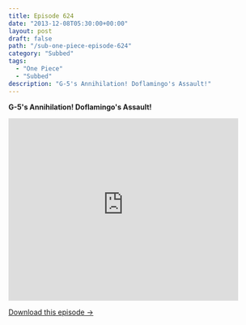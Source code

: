 ```yaml
---
title: Episode 624
date: "2013-12-08T05:30:00+00:00"
layout: post
draft: false
path: "/sub-one-piece-episode-624"
category: "Subbed"
tags:
  - "One Piece"
  - "Subbed"
description: "G-5's Annihilation! Doflamingo's Assault!"
---
```


**G-5's Annihilation! Doflamingo's Assault!**

<iframe width="640" height="360" src="https://www.rapidvideo.com/e/G6FRPFXI5B" frameborder="0" marginwidth=0 marginheight=0 scrolling=no allowfullscreen style="max-width:90%;"></iframe>

<a href="http://ouo.io/qs/eCodkFEQ?s=https://www.rapidvideo.com/d/G6FRPFXI5B" class="styled_a">Download this episode →</a>

